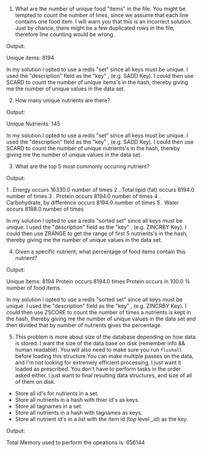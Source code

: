 1) What are the number of unique food "items" in the file. You might be tempted to count the number of lines, since we assume that each line contains one food item. I will warn you that this is an incorrect solution. Just by chance, there might be a few duplicated rows in the file, therefore line counting would be wrong.

Output:

Unique items: 8194

In my solution I opted to use a redis "set" since all keys must be unique. I used the "description" field as the "key" , (e.g. SADD Key). I could then use SCARD to count the number of unique items's in the hash, thereby giving me the number of unique values in the data set.


2) How many unique nutrients are there?

Output:

Unique Nutrients: 145

In my solution I opted to use a redis "set" since all keys must be unique. I used the "description" field as the "key" , (e.g. SADD Key). I could then use SCARD to count the number of unique nutrients's in the hash, thereby giving me the number of unique values in the data set.

3) What are the top 5 most commonly occuring nutrient?

Output:

1 .  Energy  occurs  16330.0 number of times
2 .  Total lipid (fat)  occurs  8194.0 number of times
3 .  Protein  occurs  8194.0 number of times
4 .  Carbohydrate, by difference  occurs  8194.0 number of times
5 .  Water  occurs  8188.0 number of times

In my solution I opted to use a redis "sorted set" since all keys must be unique. I used the "description" field as the "key" , (e.g. ZINCRBY Key). I could then use ZRANGE to get the range of first 5 nutrients's in the hash, thereby giving me the number of unique values in the data set. 

4) Given a specific nutrient, what percentage of food items contain this nutrient?

Output:

Unique Items: 8194
Protein  occurs  8194.0  times
Protein  occurs in  100.0 % number of food items.

In my solution I opted to use a redis "sorted set" since all keys must be unique. I used the "description" field as the "key" , (e.g. ZINCRBY Key).  I could then use ZSCORE to count the number of times a nutrients is kept in the hash, thereby giving me the number of unique values in the data set and then divided that by number of nutrients gives the percentage.


5) This problem is more about size of the database depending on how data is stored. I want the size of the data base on disk (remember info && human readable). You will also need to make sure you run `flushall` before loading this structure.You can make multiple passes on the data, and I'm not looking for extremely efficient processing, I just want it loaded as prescribed. You don't have to perform tasks in the order asked either. I just want to final resulting data structures, and size of all of them on disk.

- Store all id's for nutrients in a set.
- Store all nutrients in a hash with thier id's as keys.
- Store all tagnames in a set.
- Store all nutrients in a hash with tagnames as keys.
- Store all nutrient id's in a list with the item id (top level _id) as the key.

Output:

Total Memory used to perform the opeations is:  656144
